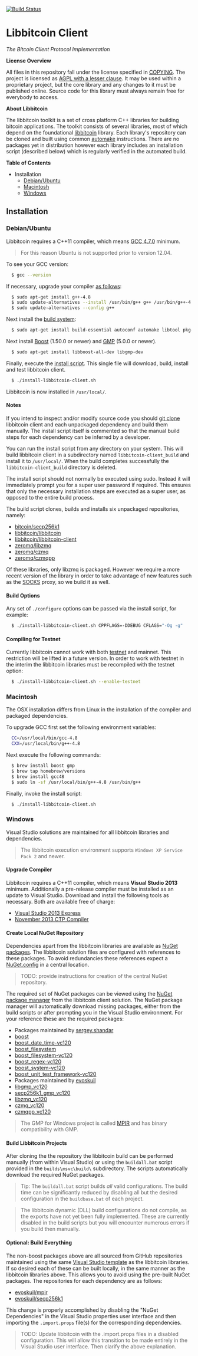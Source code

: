 [![Build Status](https://travis-ci.org/libbitcoin/libbitcoin-client.svg?branch=version2)](https://travis-ci.org/libbitcoin/libbitcoin-client)

# Libbitcoin Client

*The Bitcoin Client Protocol Implementation*

**License Overview**

All files in this repository fall under the license specified in [COPYING](COPYING). The project is licensed as [AGPL with a lesser clause](https://wiki.unsystem.net/en/index.php/Libbitcoin/License). It may be used within a proprietary project, but the core library and any changes to it must be published online. Source code for this library must always remain free for everybody to access.

**About Libbitcoin**

The libbitcoin toolkit is a set of cross platform C++ libraries for building bitcoin applications. The toolkit consists of several libraries, most of which depend on the foundational [libbitcoin](https://github.com/libbitcoin/libbitcoin) library. Each library's repository can be cloned and built using common [automake](http://www.gnu.org/software/automake) instructions. There are no packages yet in distribution however each library includes an installation script (described below) which is regularly verified in the automated build.

**Table of Contents**

* Installation
  * [Debian/Ubuntu](#debianubuntu)
  * [Macintosh](#macintosh)
  * [Windows](#windows)

## Installation

### Debian/Ubuntu

Libbitcoin requires a C++11 compiler, which means [GCC 4.7.0](https://gcc.gnu.org/projects/cxx0x.html) minimum.

> For this reason Ubuntu is not supported prior to version 12.04.

To see your GCC version:

```sh
  $ gcc --version
```
If necessary, upgrade your compiler [as follows](http://bit.ly/1vXaaQL):
```sh
  $ sudo apt-get install g++-4.8
  $ sudo update-alternatives --install /usr/bin/g++ g++ /usr/bin/g++-4.8 50
  $ sudo update-alternatives --config g++
```
Next install the [build system](http://en.wikipedia.org/wiki/GNU_build_system):
```sh
  $ sudo apt-get install build-essential autoconf automake libtool pkg-config
```
Next install [Boost](http://www.boost.org) (1.50.0 or newer) and [GMP](https://gmplib.org/)  (5.0.0 or newer).
```sh
  $ sudo apt-get install libboost-all-dev libgmp-dev
```
Finally, execute the [install script](https://raw.githubusercontent.com/evoskuil/libbitcoin-client/develop/install-libbitcoin-client.sh). This single file will download, build, install and test libbitcoin client.
```sh
  $ ./install-libbitcoin-client.sh
```
Libbitcoin is now installed in `/usr/local/`.

#### Notes

If you intend to inspect and/or modify source code you should [git clone](http://git-scm.com/docs/git-clone) libbitcoin client and each unpackaged dependency and build them manually. The install script itself is commented so that the manual build steps for each dependency can be inferred by a developer.

You can run the install script from any directory on your system. This will build libbitcoin client in a subdirectory named `libbitcoin-client_build` and install it to `/usr/local/`. When the build completes successfully the `libbitcoin-client_build` directory is deleted.

The install script should not normally be executed using sudo. Instead it will immediately prompt you for a super user password if required. This ensures that only the necessary installation steps are executed as a super user, as opposed to the entire build process.

The build script clones, builds and installs six unpackaged repositories, namely:

- [bitcoin/secp256k1](https://github.com/bitcoin/secp256k1)
- [libbitcoin/libbitcoin](https://github.com/libbitcoin/libbitcoin)
- [libbitcoin/libbitcoin-client](https://github.com/libbitcoin/libbitcoin-client)
- [zeromq/libzmq](https://github.com/zeromq/libzmq)
- [zeromq/czmq](https://github.com/zeromq/czmq)
- [zeromq/czmqpp](https://github.com/zeromq/czmqpp)

Of these libraries, only libzmq is packaged. However we require a more recent version of the library in order to take advantage of new features such as the [SOCKS](http://wikipedia.org/wiki/SOCKS) proxy, so we build it as well.

#### Build Options

Any set of `./configure` options can be passed via the install script, for example:

```sh
  $ ./install-libbitcoin-client.sh CPPFLAGS=-DDEBUG CFLAGS="-Og -g"
```

#### Compiling for Testnet

Currently libbitcoin cannot work with both [testnet](https://en.bitcoin.it/wiki/Testnet) and mainnet. This restriction will be lifted in a future version. In order to work with testnet in the interim the libbitcoin libraries must be recompiled with the testnet option:
```sh
  $ ./install-libbitcoin-client.sh --enable-testnet
```

### Macintosh

The OSX installation differs from Linux in the installation of the compiler and packaged dependencies.

To upgrade GCC first set the following environment variables:
```sh
  CC=/usr/local/bin/gcc-4.8
  CXX=/usr/local/bin/g++-4.8
```
Next execute the following commands:
```sh
  $ brew install boost gmp
  $ brew tap homebrew/versions
  $ brew install gcc48
  $ sudo ln -sf /usr/local/bin/g++-4.8 /usr/bin/g++
```
Finally, invoke the install script:
```sh
  $ ./install-libbitcoin-client.sh
```

### Windows

Visual Studio solutions are maintained for all libbitcoin libraries and dependencies.

> The libbitcoin execution environment supports `Windows XP Service Pack 2` and newer.

#### Upgrade Compiler

Libbitcoin requires a C++11 compiler, which means **Visual Studio 2013** minimum. Additionally a pre-release compiler must be installed as an update to Visual Studio. Download and install the following tools as necessary. Both are available free of charge:

* [Visual Studio 2013 Express](http://www.microsoft.com/en-us/download/details.aspx?id=43733)
* [November 2013 CTP Compiler](http://www.microsoft.com/en-us/download/details.aspx?id=41151)

#### Create Local NuGet Repository

Dependencies apart from the libbitcoin libraries are available as [NuGet packages](https://www.nuget.org/packages?q=evoskuil). The libbitcoin solution files are configured with references to these packages. To avoid redundancies these references expect a [NuGet.config](http://docs.nuget.org/docs/release-notes/nuget-2.1) in a central location.

> TODO: provide instructions for creation of the central NuGet repository.

The required set of NuGet packages can be viewed using the [NuGet package manager](http://docs.nuget.org/docs/start-here/managing-nuget-packages-using-the-dialog) from the libbitcoin client solution. The NuGet package manager will automatically download missing packages, either from the build scripts or after prompting you in the Visual Studio environment. For your reference these are the required packages:

* Packages maintained by [sergey.shandar](http://www.nuget.org/profiles/sergey.shandar)
 * [boost](http://www.nuget.org/packages/boost)
 * [boost\_date\_time-vc120](http://www.nuget.org/packages/boost_date_time-vc120)
 * [boost\_filesystem](http://www.nuget.org/packages/boost_filesystem)
 * [boost\_filesystem-vc120](http://www.nuget.org/packages/boost_filesystem-vc120)
 * [boost\_regex-vc120](http://www.nuget.org/packages/boost_regex-vc120)
 * [boost\_system-vc120](http://www.nuget.org/packages/boost_system-vc120)
 * [boost\_unit\_test\_framework-vc120](http://www.nuget.org/packages/boost_unit_test_framework-vc120)
* Packages maintained by [evoskuil](http://www.nuget.org/profiles/evoskuil)
 * [libgmp\_vc120](http://www.nuget.org/packages/libgmp_vc120)
 * [secp256k1\_gmp\_vc120](http://www.nuget.org/packages/secp256k1_gmp_vc120)
 * [libzmq\_vc120](https://www.nuget.org/packages/libzmq_vc120)
 * [czmq\_vc120](https://www.nuget.org/packages/czmq_vc120)
 * [czmqpp\_vc120](https://www.nuget.org/packages/czmqpp_vc120)

> The GMP for Windows project is called [MPIR](http://www.mpir.org) and has binary compatibility with GMP.

#### Build Libbitcoin Projects

After cloning the the repository the libbitcoin build can be performed manually (from within Visual Studio) or using the `buildall.bat` script provided in the `builds\msvc\build\` subdirectory. The scripts automatically download the required NuGet packages.

> Tip: The `buildall.bat` script builds *all* valid configurations. The build time can be significantly reduced by disabling all but the desired configuration in the `buildbase.bat` of each project.

> The libbitcoin dynamic (DLL) build configurations do not compile, as the exports have not yet been fully implemented. These are currently disabled in the build scripts but you will encounter numerous errors if you build then manually.

#### Optional: Build Everything

The non-boost packages above are all sourced from GitHub repositories maintained using the same [Visual Studio template](https://github.com/evoskuil/visual-studio-template) as the libbitcoin libraries. If so desired each of these can be built locally, in the same manner as the libbitcoin libraries above. This allows you to avoid using the pre-built NuGet packages. The repositories for each dependency are as follows:

* [evoskuil/mpir](https://github.com/evoskuil/mpir)
* [evoskuil/secp256k1](https://github.com/evoskuil/secp256k1)

This change is properly accomplished by disabling the "NuGet Dependencies" in the Visual Studio properties user interface and then importing the `.import.props` file(s) for the corresponding dependencies.

> TODO: Update libbitcoin with the .import.props files in a disabled configuration. This will allow this transition to be made entirely in the Visual Studio user interface. Then clarify the above explanation.
